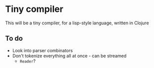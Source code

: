 # Tiny compiler

This will be a tiny compiler, for a lisp-style language, written in Clojure

## To do

* Look into parser combinators
* Don't tokenize everything all at once - can be streamed
    * `Reader`?